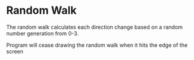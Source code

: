 # Random Walk
The random walk calculates each direction change based on a random number generation from 0-3. 

Program will cease drawing the random walk when it hits the edge of the screen
